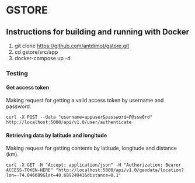 # GSTORE

## Instructions for building and running with Docker

1. git clone https://github.com/antdimot/gstore.git
2. cd gstore/src/app
3. docker-compose up -d

### Testing
#### Get access token
Making request for getting a valid access token by username and password.

    curl -X POST --data "username=appuser&password=P@ssw0rd" http://localhost:5000/api/v1.0/user/authenticate


#### Retrieving data by latitude and longitude
Making request for getting contents by latitude, longitude and distance (km).

    curl -X GET -H "Accept: application/json" -H "Authorization: Bearer ACCESS-TOKEN-HERE" "http://localhost:5000/api/v1.0/geodata/location?lon=-74.046689&lat=40.68924941&distance=0.1"